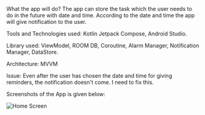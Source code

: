 What the app will do?
The app can store the task which the user needs to do in the future with date and time. 
According to the date and time the app will give notification to the user.

Tools and Technologies used:
Kotlin Jetpack Compose, Android Studio.

Library used:
ViewModel, ROOM DB, Coroutine, Alarm Manager, Notification Manager, DataStore<Preferences>.

Architecture: MVVM

Issue: Even after the user has chosen the date and time for giving reminders, the notification doesn't come. I need to fix this.

Screenshots of the App is given below:

![Home Screen](screenshots/screenshot1.png)


